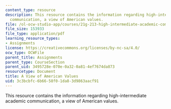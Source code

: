 ```yaml
---
content_type: resource
description: This resource contains the information regarding high-intermediate academic
  communication, a view of American values.
file: /ol-ocw-studio-app/courses/21g-213-high-intermediate-academic-communication-spring-2004/3c3bcbfc6b6658f01da83d9863aacf91_MIT21G_213S04_essay.pdf
file_size: 153933
file_type: application/pdf
learning_resource_types:
- Assignments
license: https://creativecommons.org/licenses/by-nc-sa/4.0/
ocw_type: OCWFile
parent_title: Assignments
parent_type: CourseSection
parent_uid: 3495728e-070e-0a32-0a81-4ef7674da873
resourcetype: Document
title: A View of American Values
uid: 3c3bcbfc-6b66-58f0-1da8-3d9863aacf91
---
```

This resource contains the information regarding high-intermediate academic communication, a view of American values.